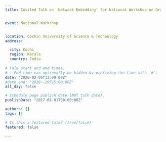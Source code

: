 ```yaml
---
title: Invited Talk on 'Network Embedding' for National Workshop on Graphs & Complex Networks at CUSAT, Cochin


event: National Workshop


location: Cochin University of Science & Technology
address:

  city: Kochi
  region: Kerala
  country: India
 
# Talk start and end times.
#   End time can optionally be hidden by prefixing the line with `#`.
date: "2020-02-05T13:00:00Z"
#date_end: "2018--20T15:00:00Z"
all_day: false

# Schedule page publish date (NOT talk date).
publishDate: "2017-01-01T00:00:00Z"

authors: []
tags: []

# Is this a featured talk? (true/false)
featured: false

---
```


